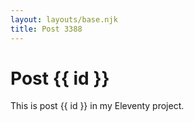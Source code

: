 ```yaml
---
layout: layouts/base.njk
title: Post 3388
---
```


# Post {{ id }}

This is post {{ id }} in my Eleventy project.
